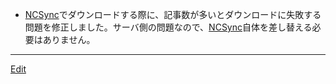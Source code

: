 ---
---
* [NCSync](/NCSync)でダウンロードする際に、記事数が多いとダウンロードに失敗する問題を修正しました。サーバ側の問題なので、[NCSync](/NCSync)自体を差し替える必要はありません。


----
[Edit](https://github.com/vitroid/vitroid.github.io/edit/master/MD/NewsClip_2004-7-9.md)
